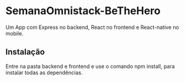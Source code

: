 # SemanaOmnistack-BeTheHero
Um App com Express no backend, React no frontend e React-native no mobile.

## Instalação

Entre na pasta backend e frontend e use o comando npm install, para instalar todas as dependências.